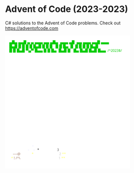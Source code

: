 # Advent of Code (2023-2023)
C# solutions to the Advent of Code problems.
Check out https://adventofcode.com

<a href="https://adventofcode.com"><img src="2023/calendar.svg" width="80%" /></a>
